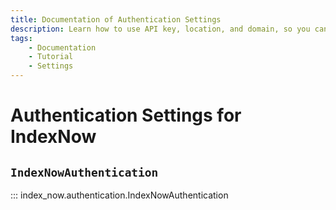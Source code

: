 ```yaml
---
title: Documentation of Authentication Settings
description: Learn how to use API key, location, and domain, so you can submit URLs securely to the IndexNow API.
tags:
    - Documentation
    - Tutorial
    - Settings
---
```


# Authentication Settings for IndexNow
## `IndexNowAuthentication`

::: index_now.authentication.IndexNowAuthentication

